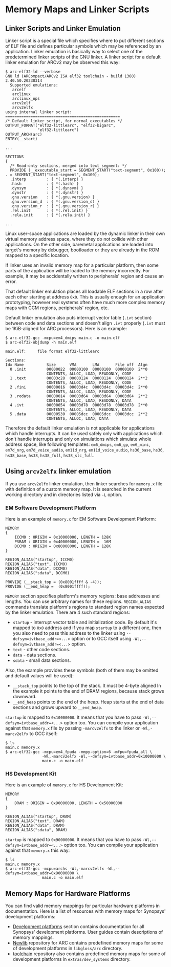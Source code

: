 # Memory Maps and Linker Scripts

## Linker Scripts and Linker Emulation

Linker script is a special file which specifies where to put different sections of ELF file
and defines particular symbols which may be referenced by an application. Linker emulation is
basically way to select one of the predetermined linker scripts of the GNU linker.
A linker script for a default linker emulation for ARCv2 may be observed this way:

```text
$ arc-elf32-ld --verbose
GNU ld (ARCompact/ARCv2 ISA elf32 toolchain - build 1360) 2.40.50.20230314
  Supported emulations:
   arcelf
   arclinux
   arclinux_nps
   arcv2elf
   arcv2elfx
using internal linker script:
==================================================
/* Default linker script, for normal executables */
OUTPUT_FORMAT("elf32-littlearc", "elf32-bigarc",
              "elf32-littlearc")
OUTPUT_ARCH(arc)
ENTRY(__start)

...

SECTIONS
{
  /* Read-only sections, merged into text segment: */
  PROVIDE (__executable_start = SEGMENT_START("text-segment", 0x100)); . = SEGMENT_START("text-segment", 0x100);
  .interp         : { *(.interp) }
  .hash           : { *(.hash) }
  .dynsym         : { *(.dynsym) }
  .dynstr         : { *(.dynstr) }
  .gnu.version    : { *(.gnu.version) }
  .gnu.version_d  : { *(.gnu.version_d) }
  .gnu.version_r  : { *(.gnu.version_r) }
  .rel.init       : { *(.rel.init) }
  .rela.init      : { *(.rela.init) }

...
```

Linux user-space applications are loaded by the dynamic linker in their own virtual memory address space,
where they do not collide with other applications. On the other side, baremetal applications are loaded into
target's memory by debugger, bootloader or they are already in the ROM mapped to a specific location.

If linker uses an invalid memory map for a particular platform, then some parts of the application will be loaded
to the memory incorrectly. For example, it may be accidentally written to peripherals' region and cause an error.

That default linker emulation places all loadable ELF sections in a row after each other starting at address `0x0`.
This is usually enough for an application prototyping, however real systems often have much more complex memory maps
with CCM regions, peripherals' region, etc.

Default linker emulation also puts interrupt vector table (`.ivt` section) between code and data sections and doesn't
align `.ivt` properly (`.ivt` must be 1KiB-aligned for ARC processors). Here is an example:

```text
$ arc-elf32-gcc -mcpu=em4_dmips main.c -o main.elf
$ arc-elf32-objdump -h main.elf

main.elf:     file format elf32-littlearc

Sections:
Idx Name          Size      VMA       LMA       File off  Algn
  0 .init         00000022  00000100  00000100  00000100  2**0
                  CONTENTS, ALLOC, LOAD, READONLY, CODE
  1 .text         00003c28  00000124  00000124  00000124  2**2
                  CONTENTS, ALLOC, LOAD, READONLY, CODE
  2 .fini         00000016  00003d4c  00003d4c  00003d4c  2**0
                  CONTENTS, ALLOC, LOAD, READONLY, CODE
  3 .rodata       00000014  00003d64  00003d64  00003d64  2**2
                  CONTENTS, ALLOC, LOAD, READONLY, DATA
  4 .ivt          00000054  00003d78  00003d78  00003d78  2**0
                  CONTENTS, ALLOC, LOAD, READONLY, DATA
  5 .data         00000530  00005dcc  00005dcc  00003dcc  2**2
                  CONTENTS, ALLOC, LOAD, DATA
```

Therefore the default linker emulation is not applicable for applications which handle interrupts.
It can be used safely only with applications which don't handle interrupts and only on simulations
which simulate whole address space, like following templates: `em6_dmips`, `em6_gp`, `em6_mini`,
`em7d_nrg`, `em7d_voice_audio`, `em11d_nrg`, `em11d_voice_audio`, `hs36_base`, `hs36`, `hs38_base`,
`hs38`, `hs38_full`, `hs38_slc_full`.

## Using `arcv2elfx` linker emulation

If you use `arcv2elfx` linker emulation, then linker searches for `memory.x` file with definition of
a custom memory map. It is searched in the current working directory and in directories listed via
`-L` option.

### EM Software Development Platform

Here is an example of `memory.x` for EM Software Development Platform:

```text
MEMORY
{
    ICCM0 : ORIGIN = 0x10000000, LENGTH = 128K
    PSRAM : ORIGIN = 0x40000000, LENGTH =  16M
    DCCM0 : ORIGIN = 0x80000000, LENGTH = 128K
}

REGION_ALIAS("startup", ICCM0)
REGION_ALIAS("text", ICCM0)
REGION_ALIAS("data", DCCM0)
REGION_ALIAS("sdata", DCCM0)

PROVIDE (__stack_top = (0x8001ffff & -4));
PROVIDE (__end_heap =  (0x8001ffff));
```

`MEMORY` section specifies platform's memory regions: base addresses and lengths.
You can use arbitrary names for these regions.
`REGION_ALIAS` commands translate platform's regions to standard region names
expected by the linker emulation. There are 4 such standard regions:

* `startup` - interrupt vector table and initialization code. By default it's mapped to `0x0`
  address and if you map `startup` to a different one, then you also need to pass this address
  to the linker using `--defsym=ivtbase_addr=<...>` option or to GCC itself using `-Wl,--defsym=ivtbase_addr=<...>` option.
* `text` - other code sections.
* `data` - data sections.
* `sdata` - small data sections.

Also, the example provides these symbols (both of them may be omitted and default values will be used):

* `__stack_top` points to the top of the stack. It must be 4-byte aligned In the example it points to the end
  of DRAM regions, because stack grows downward.
* `__end_heap` points to the end of the heap. Heap starts at the end of data sections
  and grows upward to `__end_heap`.

`startup` is mapped to `0x10000000`. It means that you have to pass `-Wl,--defsym=ivtbase_addr=<...>` option too.
You can compile your application against that `memory.x` file by passing `-marcv2elfx` to the linker or
`-Wl,-marcv2elfx` to GCC itself:

```text
$ ls
main.c memory.x
$ arc-elf32-gcc -mcpu=em4_fpuda -mmpy-option=6 -mfpu=fpuda_all \
                -Wl,-marcv2elfx -Wl,--defsym=ivtbase_addr=0x10000000 \
                main.c -o main.elf
```

### HS Development Kit

Here is an example of `memory.x` for HS Development Kit:

```text
MEMORY
{
    DRAM : ORIGIN = 0x90000000, LENGTH = 0x50000000
}

REGION_ALIAS("startup", DRAM)
REGION_ALIAS("text", DRAM)
REGION_ALIAS("data", DRAM)
REGION_ALIAS("sdata", DRAM)
```

`startup` is mapped to `0x90000000`. It means that you have to pass `-Wl,--defsym=ivtbase_addr=<...>` option too.
You can compile your application against that `memory.x` this way:

```text
$ ls
main.c memory.x
$ arc-elf32-gcc -mcpu=archs -Wl,-marcv2elfx -Wl,--defsym=ivtbase_addr=0x90000000 \
                main.c -o main.elf
```

## Memory Maps for Hardware Platforms

You can find valid memory mappings for particular hardware platforms in documentation.
Here is a list of resources with memory maps for Synopsys' development platforms:

* [Development platforms](../../platforms/index.md) section contains documentation for
  all Synopsys' development platforms. User guides contain descriptions of memory mappings.
* [Newlib](https://github.com/foss-for-synopsys-dwc-arc-processors/newlib/tree/arc64) repository for ARC contains predefined
  memory maps for some of development platforms  in `libgloss/arc` directory.
* [toolchain](https://github.com/foss-for-synopsys-dwc-arc-processors/toolchain) repository also contains predefined
  memory maps for some of development platforms in `extras/dev_systems` directory.
